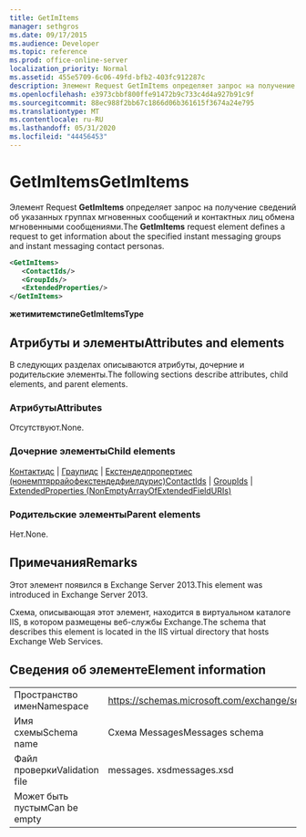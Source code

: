 ```yaml
---
title: GetImItems
manager: sethgros
ms.date: 09/17/2015
ms.audience: Developer
ms.topic: reference
ms.prod: office-online-server
localization_priority: Normal
ms.assetid: 455e5709-6c06-49fd-bfb2-403fc912287c
description: Элемент Request GetImItems определяет запрос на получение сведений об указанных группах мгновенных сообщений и контактных лиц обмена мгновенными сообщениями.
ms.openlocfilehash: e3973cbbf800ffe91472b9c733c4d4a927b91c9f
ms.sourcegitcommit: 88ec988f2bb67c1866d06b361615f3674a24e795
ms.translationtype: MT
ms.contentlocale: ru-RU
ms.lasthandoff: 05/31/2020
ms.locfileid: "44456453"
---
```

# <a name="getimitems"></a><span data-ttu-id="fd893-103">GetImItems</span><span class="sxs-lookup"><span data-stu-id="fd893-103">GetImItems</span></span>

<span data-ttu-id="fd893-104">Элемент Request **GetImItems** определяет запрос на получение сведений об указанных группах мгновенных сообщений и контактных лиц обмена мгновенными сообщениями.</span><span class="sxs-lookup"><span data-stu-id="fd893-104">The **GetImItems** request element defines a request to get information about the specified instant messaging groups and instant messaging contact personas.</span></span> 
  
```XML
<GetImItems>
   <ContactIds/>
   <GroupIds/>
   <ExtendedProperties/>
</GetImItems>
```

 <span data-ttu-id="fd893-105">**жетимитемстипе**</span><span class="sxs-lookup"><span data-stu-id="fd893-105">**GetImItemsType**</span></span>
## <a name="attributes-and-elements"></a><span data-ttu-id="fd893-106">Атрибуты и элементы</span><span class="sxs-lookup"><span data-stu-id="fd893-106">Attributes and elements</span></span>

<span data-ttu-id="fd893-107">В следующих разделах описываются атрибуты, дочерние и родительские элементы.</span><span class="sxs-lookup"><span data-stu-id="fd893-107">The following sections describe attributes, child elements, and parent elements.</span></span>
  
### <a name="attributes"></a><span data-ttu-id="fd893-108">Атрибуты</span><span class="sxs-lookup"><span data-stu-id="fd893-108">Attributes</span></span>

<span data-ttu-id="fd893-109">Отсутствуют.</span><span class="sxs-lookup"><span data-stu-id="fd893-109">None.</span></span>
  
### <a name="child-elements"></a><span data-ttu-id="fd893-110">Дочерние элементы</span><span class="sxs-lookup"><span data-stu-id="fd893-110">Child elements</span></span>

<span data-ttu-id="fd893-111">[Контактидс](contactids.md)  |  [Граупидс](groupids.md)  |  [Екстендедпропертиес (нонемптяррайофекстендедфиелдурис)](extendedproperties-nonemptyarrayofextendedfielduris.md)</span><span class="sxs-lookup"><span data-stu-id="fd893-111">[ContactIds](contactids.md) | [GroupIds](groupids.md) | [ExtendedProperties (NonEmptyArrayOfExtendedFieldURIs)](extendedproperties-nonemptyarrayofextendedfielduris.md)</span></span>
  
### <a name="parent-elements"></a><span data-ttu-id="fd893-112">Родительские элементы</span><span class="sxs-lookup"><span data-stu-id="fd893-112">Parent elements</span></span>

<span data-ttu-id="fd893-113">Нет.</span><span class="sxs-lookup"><span data-stu-id="fd893-113">None.</span></span>
  
## <a name="remarks"></a><span data-ttu-id="fd893-114">Примечания</span><span class="sxs-lookup"><span data-stu-id="fd893-114">Remarks</span></span>

<span data-ttu-id="fd893-115">Этот элемент появился в Exchange Server 2013.</span><span class="sxs-lookup"><span data-stu-id="fd893-115">This element was introduced in Exchange Server 2013.</span></span>
  
<span data-ttu-id="fd893-116">Схема, описывающая этот элемент, находится в виртуальном каталоге IIS, в котором размещены веб-службы Exchange.</span><span class="sxs-lookup"><span data-stu-id="fd893-116">The schema that describes this element is located in the IIS virtual directory that hosts Exchange Web Services.</span></span>
  
## <a name="element-information"></a><span data-ttu-id="fd893-117">Сведения об элементе</span><span class="sxs-lookup"><span data-stu-id="fd893-117">Element information</span></span>

|||
|:-----|:-----|
|<span data-ttu-id="fd893-118">Пространство имен</span><span class="sxs-lookup"><span data-stu-id="fd893-118">Namespace</span></span>  <br/> |https://schemas.microsoft.com/exchange/services/2006/messages  <br/> |
|<span data-ttu-id="fd893-119">Имя схемы</span><span class="sxs-lookup"><span data-stu-id="fd893-119">Schema name</span></span>  <br/> |<span data-ttu-id="fd893-120">Схема Messages</span><span class="sxs-lookup"><span data-stu-id="fd893-120">Messages schema</span></span>  <br/> |
|<span data-ttu-id="fd893-121">Файл проверки</span><span class="sxs-lookup"><span data-stu-id="fd893-121">Validation file</span></span>  <br/> |<span data-ttu-id="fd893-122">messages. xsd</span><span class="sxs-lookup"><span data-stu-id="fd893-122">messages.xsd</span></span>  <br/> |
|<span data-ttu-id="fd893-123">Может быть пустым</span><span class="sxs-lookup"><span data-stu-id="fd893-123">Can be empty</span></span>  <br/> ||
   

